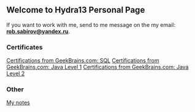 ## Welcome to Hydra13 Personal Page

If you want to work with me, send to me message on the my email: **rob.sabirov@yandex.ru**.

### Certificates

[Certifications from GeekBrains.com: SQL](https://geekbrains.ru/certificates/184263.en)
[Certifications from GeekBrains.com: Java Level 1](https://geekbrains.ru/certificates/188396.en)
[Certifications from GeekBrains.com: Java Level 2](https://geekbrains.ru/certificates/209396.en)

### Other

[My notes](https://github.com/hydra13/Hydra13-Notes)
